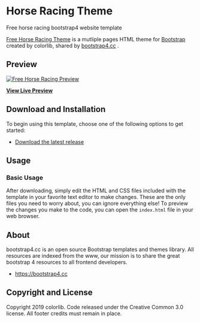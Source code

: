 # Horse Racing Theme
Free horse racing bootstrap4 website template

[Free Horse Racing Theme](https://bootstrap4.cc/theme/free-horse-racing-theme/) is a mutliple pages HTML theme for [Bootstrap](http://getbootstrap.com/) created by colorlib, shared by [bootstrap4.cc](https://bootstrap4.cc) .

## Preview

[![Free Horse Racing Preview](http://bootstrap4.cc/wp-content/uploads/2019/06/horse-racing.png)](https://bootstrap4.cc/theme/free-horse-racing-theme/)

**[View Live Preview](https://bootstrap4.cc/theme/free-horse-racing-theme)**

## Download and Installation

To begin using this template, choose one of the following options to get started:
* [Download the latest release](https://bootstrap4.cc/theme/free-horse-racing-theme/)

## Usage

### Basic Usage

After downloading, simply edit the HTML and CSS files included with the template in your favorite text editor to make changes. These are the only files you need to worry about, you can ignore everything else! To preview the changes you make to the code, you can open the `index.html` file in your web browser.

## About

bootstrap4.cc is an open source Bootstrap templates and themes library.
All resources are indexed from the www, our mission is to share the great bootstrap 4 resources to all frontend developers.

* https://bootstrap4.cc

## Copyright and License

Copyright 2019 colorlib. Code released under the Creative Common 3.0 license.
All footer credits must remain in place.
